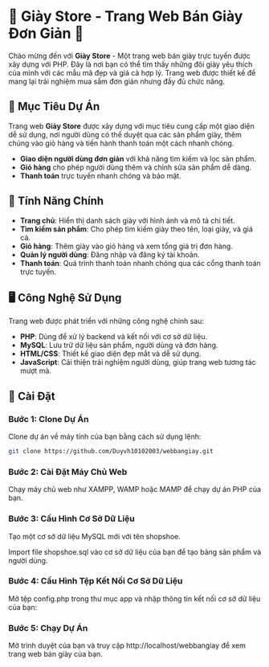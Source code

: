 # 🌟 Giày Store - Trang Web Bán Giày Đơn Giản 🌟

Chào mừng đến với **Giày Store** - Một trang web bán giày trực tuyến được xây dựng với PHP. Đây là nơi bạn có thể tìm thấy những đôi giày yêu thích của mình với các mẫu mã đẹp và giá cả hợp lý. Trang web được thiết kế để mang lại trải nghiệm mua sắm đơn giản nhưng đầy đủ chức năng.

## 🚀 Mục Tiêu Dự Án

Trang web **Giày Store** được xây dựng với mục tiêu cung cấp một giao diện dễ sử dụng, nơi người dùng có thể duyệt qua các sản phẩm giày, thêm chúng vào giỏ hàng và tiến hành thanh toán một cách nhanh chóng.

- **Giao diện người dùng đơn giản** với khả năng tìm kiếm và lọc sản phẩm.
- **Giỏ hàng** cho phép người dùng thêm và chỉnh sửa sản phẩm dễ dàng.
- **Thanh toán** trực tuyến nhanh chóng và bảo mật.

## 📌 Tính Năng Chính

- **Trang chủ**: Hiển thị danh sách giày với hình ảnh và mô tả chi tiết.
- **Tìm kiếm sản phẩm**: Cho phép tìm kiếm giày theo tên, loại giày, và giá cả.
- **Giỏ hàng**: Thêm giày vào giỏ hàng và xem tổng giá trị đơn hàng.
- **Quản lý người dùng**: Đăng nhập và đăng ký tài khoản.
- **Thanh toán**: Quá trình thanh toán nhanh chóng qua các cổng thanh toán trực tuyến.

## 🖥️ Công Nghệ Sử Dụng

Trang web được phát triển với những công nghệ chính sau:

- **PHP**: Dùng để xử lý backend và kết nối với cơ sở dữ liệu.
- **MySQL**: Lưu trữ dữ liệu sản phẩm, người dùng và đơn hàng.
- **HTML/CSS**: Thiết kế giao diện đẹp mắt và dễ sử dụng.
- **JavaScript**: Cải thiện trải nghiệm người dùng, giúp trang web tương tác mượt mà.
  
## 📄 Cài Đặt

### Bước 1: Clone Dự Án

Clone dự án về máy tính của bạn bằng cách sử dụng lệnh:

```bash
git clone https://github.com/Duyvh10102003/webbangiay.git

```

### Bước 2: Cài Đặt Máy Chủ Web

Chạy máy chủ web như XAMPP, WAMP hoặc MAMP để chạy dự án PHP của bạn.

### Bước 3: Cấu Hình Cơ Sở Dữ Liệu

Tạo một cơ sở dữ liệu MySQL mới với tên shopshoe.

Import file shopshoe.sql vào cơ sở dữ liệu của bạn để tạo bảng sản phẩm và người dùng.

### Bước 4: Cấu Hình Tệp Kết Nối Cơ Sở Dữ Liệu

Mở tệp config.php trong thư mục app và nhập thông tin kết nối cơ sở dữ liệu của bạn:

### Bước 5: Chạy Dự Án

Mở trình duyệt của bạn và truy cập http://localhost/webbangiay để xem trang web bán giày của bạn.



